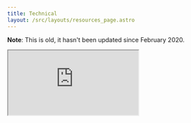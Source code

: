 ```yaml
---
title: Technical
layout: /src/layouts/resources_page.astro
---
```


**Note**: This is old, it hasn't been updated since February 2020.

<iframe src="https://drive.google.com/file/d/1ldvcDkM6l5gtqLvVpwCEIeWbdbA4RjLW/preview">
